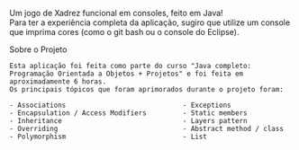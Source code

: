   Um jogo de Xadrez funcional em consoles, feito em Java!  
  Para ter a experiência completa da aplicação, sugiro que utilize um console que imprima cores (como o git bash ou o console do Eclipse).

  Sobre o Projeto 
  
    Esta aplicação foi feita como parte do curso "Java completo: Programação Orientada a Objetos + Projetos" e foi feita em aproximadamente 6 horas.
    Os principais tópicos que foram aprimorados durante o projeto foram:
    
    - Associations                             - Exceptions
    - Encapsulation / Access Modifiers         - Static members
    - Inheritance                              - Layers pattern
    - Overriding                               - Abstract method / class
    - Polymorphism                             - List
    
    
    
    
    
